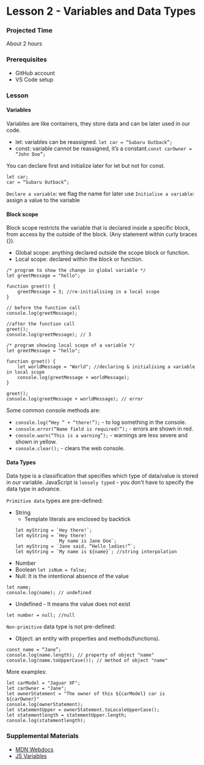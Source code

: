 # Lesson 2 - Variables and Data Types

### Projected Time

About 2 hours

### Prerequisites

- GitHub account
- VS Code setup

### Lesson
#### Variables
Variables are like containers, they store data and can be later used in our code.
- let: variables can be reassigned. ```let car = “Subaru Outback”;```
- const: variable cannot be reassigned, it’s a constant.```const carOwner = “John Doe”;```

You can declare first and initialize later for let but not for const.
```
let car;
car = “Subaru Outback”;
```

`Declare a variable`: we flag the name for later use
`Initialise a variable`: assign a value to the variable

#### Block scope
Block scope restricts the variable that is declared inside a specific block, from access by the outside of the block. (Any statement within curly braces {}).
- Global scope: anything declared outside the scope block or function.
- Local scope: declared within the block or function.

```
/* program to show the change in global variable */
let greetMessage = "hello";

function greet() {
    greetMessage = 3; //re-initialising in a local scope
}

// before the function call
console.log(greetMessage);

//after the function call
greet();
console.log(greetMessage); // 3
```

```
/* program showing local scope of a variable */
let greetMessage = "hello";

function greet() {
    let worldMessage = "World"; //declaring & initialising a variable in local scope
    console.log(greetMessage + worldMessage);
}

greet();
console.log(greetMessage + worldMessage); // error
```

Some common console methods are:
- `console.log(“Hey ” + “there!”);` - to log something in the console.
- `console.error(“Name field is required!”);` - errors are shown in red.
- `console.warn(“This is a warning”);` - warnings are less severe and shown in yellow.
- `console.clear();` - clears the web console.

#### Data Types
Data type is a classification that specifies which type of data/value is stored in our variable. JavaScript is `loosely typed` - you don't have to specify the data type in advance.

`Primitive data` types are pre-defined:
- String
    - Template literals are enclosed by backtick
    ```
    let myString = `Hey there!`;
    let myString = `Hey there!
                    My name is Jane Doe`;
    let myString = `Jane said, “Hello ladies!”`;
    let myString = `My name is ${name}`; //string interpolation
    ```
- Number
- Boolean `let isNum = false;`
- Null: It is the intentional absence of the value
```
let name;
console.log(name); // undefined
```
- Undefined - It means the value does not exist
```
let number = null; //null
```

`Non-primitive` data type is not pre-defined:
- Object: an entity with properties and methods(functions).
```
const name = “Jane”;
console.log(name.length); // property of object "name"
console.log(name.toUpperCase()); // method of object "name"
```

More examples:
```
let carModel = "Jaguar XF";
let carOwner = "Jane";
let ownerStatement = "The owner of this ${carModel} car is ${carOwner}"
console.log(ownerStatement);
let statementUpper = ownerStatement.toLocaleUpperCase();
let statementlength = statementUpper.length;
console.log(statementlength);
```

### Supplemental Materials

- [MDN Webdocs](https://developer.mozilla.org/en-US/docs/Web/JavaScript)
- [JS Variables](https://javascript.info/variables)
